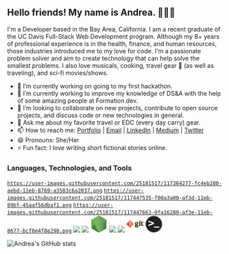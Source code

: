 ## Hello friends! My name is Andrea. 🙆🏻‍♀️

I'm a Developer based in the Bay Area, California. I am a recent graduate of the UC Davis Full-Stack Web Development program. Although my 8+ years of professional experience is in the health, finance, and human resources, those industries introduced me to my love for code. I'm a passionate problem solver and aim to create technology that can help solve the smallest problems. I also love musicals, cooking, travel gear 🧳 (as well as traveling), and sci-fi movies/shows.  

- 🔭 I’m currently working on going to my first hackathon.
- 🌱 I’m currently working to improve my knowledge of DS&A with the help of some amazing people at Formation.dev.
- 👯 I’m looking to collaborate on new projects, contribute to open source projects, and discuss code or new technologies in general.
- 💬 Ask me about my favorite travel or EDC (every day carry) gear.
- 📫 How to reach me: [Portfolio](https://arumbaua366.github.io/react-portfolio/) | [Email](https://mail.google.com/mail/?view=cm&fs=1&to=arumbaua366@gmail.com&su=SUBJECT&body=BODY) | [LinkedIn](https://www.linkedin.com/in/andrearumbaua/) | [Medium](https://medium.com/@andyrum366) | [Twitter](https://twitter.com/@andeandiandy)
- 😄 Pronouns: She/Her
- ⚡ Fun fact: I love writing short fictional stories online.

### Languages, Technologies, and Tools
<code>https://user-images.githubusercontent.com/25181517/117364277-fc4eb280-aebd-11eb-8769-a3583c6a2037.png</code>
<code>https://user-images.githubusercontent.com/25181517/117447535-f00a3a00-af3d-11eb-89bf-45aaf56dbaf1.png</code>
<code>https://user-images.githubusercontent.com/25181517/117447663-0fa16280-af3e-11eb-8677-bcf8e4f8e298.png</code>
<code><img height="40" src="https://upload.wikimedia.org/wikipedia/commons/thumb/a/a7/React-icon.svg/1200px-React-icon.svg.png"></code>
<code><img height="40" src="https://decodenatura.com/static/fb8aa1bb70c9925ce1ae22dc2711b343/4e9d0/nextjs-logo.png"></code>
<code><img height="40" src="https://raw.githubusercontent.com/github/explore/80688e429a7d4ef2fca1e82350fe8e3517d3494d/topics/nodejs/nodejs.png"></code>
<code><img height="40" src="https://toppng.com/uploads/preview/9kib-354x415-unnamed-mongodb-logo-sv-11562860723mgempnmrq3.png"></code>
<code><img height="40" src="https://pbs.twimg.com/profile_images/1255113654049128448/J5Yt92WW_400x400.png"></code>
<code><img height="40" src="https://raw.githubusercontent.com/github/explore/80688e429a7d4ef2fca1e82350fe8e3517d3494d/topics/git/git.png"></code>
<code><img height="40" src="https://raw.githubusercontent.com/github/explore/80688e429a7d4ef2fca1e82350fe8e3517d3494d/topics/terminal/terminal.png"></code>

![Andrea's GitHub stats](https://github-readme-stats.vercel.app/api?username=arumbaua366&show_icons=true&theme=tokyonight)
